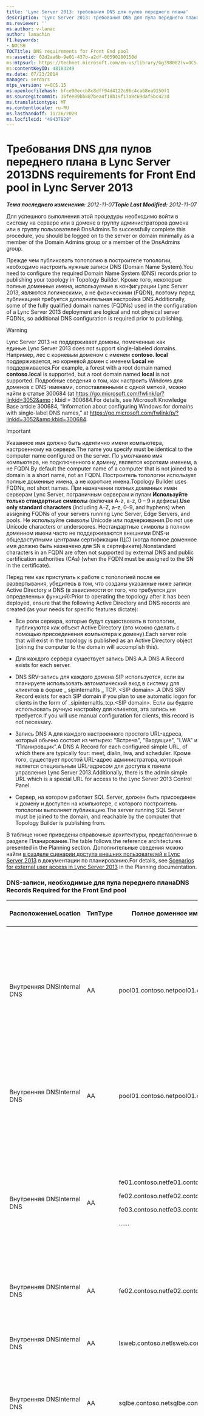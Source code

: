 ```yaml
---
title: 'Lync Server 2013: требования DNS для пулов переднего плана'
description: 'Lync Server 2013: требования DNS для пула переднего плана.'
ms.reviewer: ''
ms.author: v-lanac
author: lanachin
f1.keywords:
- NOCSH
TOCTitle: DNS requirements for Front End pool
ms:assetid: 02d2aa6b-9e01-437b-a2df-00590280150d
ms:mtpsurl: https://technet.microsoft.com/en-us/library/Gg398082(v=OCS.15)
ms:contentKeyID: 48183249
ms.date: 07/23/2014
manager: serdars
mtps_version: v=OCS.15
ms.openlocfilehash: bfce90eccb8c8dff94d4122c96c4ca68ea9150f1
ms.sourcegitcommit: 36fee89bb887bea4f18b19f17a8c69daf5bc423d
ms.translationtype: MT
ms.contentlocale: ru-RU
ms.lasthandoff: 11/26/2020
ms.locfileid: "49437828"
---
```

# <a name="dns-requirements-for-front-end-pool-in-lync-server-2013"></a><span data-ttu-id="00674-103">Требования DNS для пулов переднего плана в Lync Server 2013</span><span class="sxs-lookup"><span data-stu-id="00674-103">DNS requirements for Front End pool in Lync Server 2013</span></span>

<div data-xmlns="http://www.w3.org/1999/xhtml">

<div class="topic" data-xmlns="http://www.w3.org/1999/xhtml" data-msxsl="urn:schemas-microsoft-com:xslt" data-cs="https://msdn.microsoft.com/">

<div data-asp="https://msdn2.microsoft.com/asp">



</div>

<div id="mainSection">

<div id="mainBody"><span data-ttu-id="00674-104">

<span> </span></span><span class="sxs-lookup"><span data-stu-id="00674-104">

<span> </span></span></span>

<span data-ttu-id="00674-105">_**Тема последнего изменения:** 2012-11-07_</span><span class="sxs-lookup"><span data-stu-id="00674-105">_**Topic Last Modified:** 2012-11-07_</span></span>

<span data-ttu-id="00674-106">Для успешного выполнения этой процедуры необходимо войти в систему на сервере или в домене в группу администраторов домена или в группу пользователей DnsAdmins.</span><span class="sxs-lookup"><span data-stu-id="00674-106">To successfully complete this procedure, you should be logged on to the server or domain minimally as a member of the Domain Admins group or a member of the DnsAdmins group.</span></span>

<span data-ttu-id="00674-107">Прежде чем публиковать топологию в построителе топологии, необходимо настроить нужные записи DNS (Domain Name System).</span><span class="sxs-lookup"><span data-stu-id="00674-107">You need to configure the required Domain Name System (DNS) records prior to publishing your topology in Topology Builder.</span></span> <span data-ttu-id="00674-108">Кроме того, некоторые полные доменные имена, используемые в конфигурации Lync Server 2013, являются логическими, а не физическими (FQDN), поэтому перед публикацией требуется дополнительная настройка DNS.</span><span class="sxs-lookup"><span data-stu-id="00674-108">Additionally, some of the fully qualified domain names (FQDNs) used in the configuration of a Lync Server 2013 deployment are logical and not physical server FQDNs, so additional DNS configuration is required prior to publishing.</span></span>

<div>


> [!WARNING]  
> <span data-ttu-id="00674-109">Lync Server 2013 не поддерживает домены, помеченные как единые.</span><span class="sxs-lookup"><span data-stu-id="00674-109">Lync Server 2013 does not support single-labeled domains.</span></span> <span data-ttu-id="00674-110">Например, лес с корневым доменом с именем <STRONG>contoso. local</STRONG> поддерживается, но корневой домен с именем <STRONG>Local</STRONG> не поддерживается.</span><span class="sxs-lookup"><span data-stu-id="00674-110">For example, a forest with a root domain named <STRONG>contoso.local</STRONG> is supported, but a root domain named <STRONG>local</STRONG> is not supported.</span></span> <span data-ttu-id="00674-111">Подробные сведения о том, как настроить Windows для доменов с DNS-именами, сопоставленными с одной меткой, можно найти в статье 300684 (at <A class=uri href="https://go.microsoft.com/fwlink/p/?linkid=3052%26kbid=300684"> https://go.microsoft.com/fwlink/p/?linkid=3052&amp ; kbid = 300684</A>.</span><span class="sxs-lookup"><span data-stu-id="00674-111">For details, see Microsoft Knowledge Base article 300684, “Information about configuring Windows for domains with single-label DNS names,” at <A class=uri href="https://go.microsoft.com/fwlink/p/?linkid=3052%26kbid=300684">https://go.microsoft.com/fwlink/p/?linkid=3052&amp;kbid=300684</A>.</span></span>



</div>

<div>


> [!IMPORTANT]  
> <span data-ttu-id="00674-112">Указанное имя должно быть идентично имени компьютера, настроенному на сервере.</span><span class="sxs-lookup"><span data-stu-id="00674-112">The name you specify must be identical to the computer name configured on the server.</span></span> <span data-ttu-id="00674-113">По умолчанию имя компьютера, не подключенного к домену, является коротким именем, а не FQDN.</span><span class="sxs-lookup"><span data-stu-id="00674-113">By default the computer name of a computer that is not joined to a domain is a short name, not an FQDN.</span></span> <span data-ttu-id="00674-114">Построитель топологии использует полные доменные имена, а не короткие имена.</span><span class="sxs-lookup"><span data-stu-id="00674-114">Topology Builder uses FQDNs, not short names.</span></span> <span data-ttu-id="00674-115">При назначении полных доменных имен серверам Lync Server, пограничным серверам и пулам <STRONG>Используйте только стандартные символы</STRONG> (включая A-z, a-z, 0 – 9 и дефисы).</span><span class="sxs-lookup"><span data-stu-id="00674-115"><STRONG>Use only standard characters</STRONG> (including A–Z, a–z, 0–9, and hyphens) when assigning FQDNs of your servers running Lync Server, Edge Servers, and pools.</span></span> <span data-ttu-id="00674-116">Не используйте символы Unicode или подчеркивания.</span><span class="sxs-lookup"><span data-stu-id="00674-116">Do not use Unicode characters or underscores.</span></span> <span data-ttu-id="00674-117">Нестандартные символы в полном доменном имени часто не поддерживаются внешними DNS-и общедоступными центрами сертификации (ЦС) (когда полное доменное имя должно быть назначено для SN в сертификате).</span><span class="sxs-lookup"><span data-stu-id="00674-117">Nonstandard characters in an FQDN are often not supported by external DNS and public certification authorities (CAs) (when the FQDN must be assigned to the SN in the certificate).</span></span>



</div>

<span data-ttu-id="00674-118">Перед тем как приступать к работе с топологией после ее развертывания, убедитесь в том, что созданы указанные ниже записи Active Directory и DNS (в зависимости от того, что требуется для определенных функций):</span><span class="sxs-lookup"><span data-stu-id="00674-118">Prior to operating the topology after it has been deployed, ensure that the following Active Directory and DNS records are created (as your needs for specific features dictate):</span></span>

  - <span data-ttu-id="00674-119">Все роли сервера, которые будут существовать в топологии, публикуются как объект Active Directory (это можно сделать с помощью присоединения компьютера к домену).</span><span class="sxs-lookup"><span data-stu-id="00674-119">Each server role that will exist in the topology is published as an Active Directory object (joining the computer to the domain will accomplish this).</span></span>

  - <span data-ttu-id="00674-120">Для каждого сервера существует запись DNS A.</span><span class="sxs-lookup"><span data-stu-id="00674-120">A DNS A Record exists for each server.</span></span>

  - <span data-ttu-id="00674-121">DNS SRV-запись для каждого домена SIP используется, если вы планируете использовать автоматический вход в систему для клиентов в форме \_ sipinternaltls \_ TCP. \<SIP domain\> .</span><span class="sxs-lookup"><span data-stu-id="00674-121">A DNS SRV Record exists for each SIP domain if you plan to use automatic logon for clients in the form of \_sipinternaltls\_tcp.\<SIP domain\>.</span></span> <span data-ttu-id="00674-122">Если вы будете использовать ручную настройку для клиентов, эта запись не требуется.</span><span class="sxs-lookup"><span data-stu-id="00674-122">If you will use manual configuration for clients, this record is not necessary.</span></span>

  - <span data-ttu-id="00674-123">Запись DNS A для каждого настроенного простого URL-адреса, который обычно состоит из четырех: "Встреча", "Входящие", "LWA" и "Планировщик".</span><span class="sxs-lookup"><span data-stu-id="00674-123">A DNS A Record for each configured simple URL, of which there are typically four: meet, dialin, lwa, and scheduler.</span></span> <span data-ttu-id="00674-124">Кроме того, существует простой URL-адрес администратора, который является специальным URL-адресом для доступа к панели управления Lync Server 2013.</span><span class="sxs-lookup"><span data-stu-id="00674-124">Additionally, there is the admin simple URL which is a special URL for access to the Lync Server 2013 Control Panel.</span></span>

  - <span data-ttu-id="00674-125">Сервер, на котором работает SQL Server, должен быть присоединен к домену и доступен на компьютере, с которого построитель топологии выполняет публикацию.</span><span class="sxs-lookup"><span data-stu-id="00674-125">The server running SQL Server must be joined to the domain, and reachable by the computer that Topology Builder is publishing from.</span></span>

<span data-ttu-id="00674-126">В таблице ниже приведены справочные архитектуры, представленные в разделе Планирование.</span><span class="sxs-lookup"><span data-stu-id="00674-126">The table follows the reference architectures presented in the Planning section.</span></span> <span data-ttu-id="00674-127">Дополнительные сведения можно найти [в разделе сценарии доступа внешних пользователей в Lync Server 2013](lync-server-2013-scenarios-for-external-user-access.md) в документации по планированию.</span><span class="sxs-lookup"><span data-stu-id="00674-127">For details, see [Scenarios for external user access in Lync Server 2013](lync-server-2013-scenarios-for-external-user-access.md) in the Planning documentation.</span></span>

<div id="sectionSection0" class="section">

### <a name="dns-records-required-for-the-front-end-pool"></a><span data-ttu-id="00674-128">DNS-записи, необходимые для пула переднего плана</span><span class="sxs-lookup"><span data-stu-id="00674-128">DNS Records Required for the Front End pool</span></span>

<table>
<colgroup>
<col style="width: 25%" />
<col style="width: 25%" />
<col style="width: 25%" />
<col style="width: 25%" />
</colgroup>
<thead>
<tr class="header">
<th><span data-ttu-id="00674-129">Расположение</span><span class="sxs-lookup"><span data-stu-id="00674-129">Location</span></span></th>
<th><span data-ttu-id="00674-130">Тип</span><span class="sxs-lookup"><span data-stu-id="00674-130">Type</span></span></th>
<th><span data-ttu-id="00674-131">Полное доменное имя</span><span class="sxs-lookup"><span data-stu-id="00674-131">FQDN</span></span></th>
<th><span data-ttu-id="00674-132">Карты и примечания</span><span class="sxs-lookup"><span data-stu-id="00674-132">Maps to/Comments</span></span></th>
</tr>
</thead>
<tbody>
<tr class="odd">
<td><p><span data-ttu-id="00674-133">Внутренняя DNS</span><span class="sxs-lookup"><span data-stu-id="00674-133">Internal DNS</span></span></p></td>
<td><p><span data-ttu-id="00674-134">А</span><span class="sxs-lookup"><span data-stu-id="00674-134">A</span></span></p></td>
<td><p><span data-ttu-id="00674-135">pool01.contoso.net</span><span class="sxs-lookup"><span data-stu-id="00674-135">pool01.contoso.net</span></span></p></td>
<td><p><span data-ttu-id="00674-136">Pool01 (Балансировка нагрузки DNS).</span><span class="sxs-lookup"><span data-stu-id="00674-136">Pool01 (DNS load balancing).</span></span> <span data-ttu-id="00674-137">Требуется запись DNS A для IP-адреса каждого сервера переднего плана в пуле, сопоставленная с полным доменным именем пула.</span><span class="sxs-lookup"><span data-stu-id="00674-137">Requires a DNS A record for the IP address of each Front End Server within the pool, mapping to the pool FQDN.</span></span></p></td>
</tr>
<tr class="even">
<td><p><span data-ttu-id="00674-138">Внутренняя DNS</span><span class="sxs-lookup"><span data-stu-id="00674-138">Internal DNS</span></span></p></td>
<td><p><span data-ttu-id="00674-139">А</span><span class="sxs-lookup"><span data-stu-id="00674-139">A</span></span></p></td>
<td><p><span data-ttu-id="00674-140">pool01.contoso.net</span><span class="sxs-lookup"><span data-stu-id="00674-140">pool01.contoso.net</span></span></p></td>
<td><p><span data-ttu-id="00674-141">Pool01 (виртуальный IP-адрес (VIP) балансировщика аппаратной балансировки нагрузки).</span><span class="sxs-lookup"><span data-stu-id="00674-141">Pool01 (virtual IP (VIP) of hardware load balancer).</span></span></p></td>
</tr>
<tr class="odd">
<td><p><span data-ttu-id="00674-142">Внутренняя DNS</span><span class="sxs-lookup"><span data-stu-id="00674-142">Internal DNS</span></span></p></td>
<td><p><span data-ttu-id="00674-143">А</span><span class="sxs-lookup"><span data-stu-id="00674-143">A</span></span></p></td>
<td><p><span data-ttu-id="00674-144">fe01.contoso.net</span><span class="sxs-lookup"><span data-stu-id="00674-144">fe01.contoso.net</span></span></p>
<p><span data-ttu-id="00674-145">fe02.contoso.net</span><span class="sxs-lookup"><span data-stu-id="00674-145">fe02.contoso.net</span></span></p>
<p><span data-ttu-id="00674-146">fe03.contoso.net</span><span class="sxs-lookup"><span data-stu-id="00674-146">fe03.contoso.net</span></span></p>
<p><span data-ttu-id="00674-147">…</span><span class="sxs-lookup"><span data-stu-id="00674-147">…</span></span></p></td>
<td><p><span data-ttu-id="00674-148">Сервер Pool01 переднего плана (узел 1).</span><span class="sxs-lookup"><span data-stu-id="00674-148">Pool01 Front End Server (NODE 1).</span></span></p>
<p><span data-ttu-id="00674-149">Сервер Pool01 переднего плана (узел 2).</span><span class="sxs-lookup"><span data-stu-id="00674-149">Pool01 Front End Server (NODE 2).</span></span></p>
<p><span data-ttu-id="00674-150">Сервер Pool01 переднего плана (узел 3).</span><span class="sxs-lookup"><span data-stu-id="00674-150">Pool01 Front End Server (NODE 3).</span></span></p>
<p><span data-ttu-id="00674-151">…</span><span class="sxs-lookup"><span data-stu-id="00674-151">…</span></span></p></td>
</tr>
<tr class="even">
<td><p><span data-ttu-id="00674-152">Внутренняя DNS</span><span class="sxs-lookup"><span data-stu-id="00674-152">Internal DNS</span></span></p></td>
<td><p><span data-ttu-id="00674-153">А</span><span class="sxs-lookup"><span data-stu-id="00674-153">A</span></span></p></td>
<td><p><span data-ttu-id="00674-154">fe02.contoso.net</span><span class="sxs-lookup"><span data-stu-id="00674-154">fe02.contoso.net</span></span></p></td>
<td><p><span data-ttu-id="00674-155">Сервер Pool01 переднего плана (узел 2).</span><span class="sxs-lookup"><span data-stu-id="00674-155">Pool01 Front End Server (NODE 2).</span></span></p></td>
</tr>
<tr class="odd">
<td><p><span data-ttu-id="00674-156">Внутренняя DNS</span><span class="sxs-lookup"><span data-stu-id="00674-156">Internal DNS</span></span></p></td>
<td><p><span data-ttu-id="00674-157">А</span><span class="sxs-lookup"><span data-stu-id="00674-157">A</span></span></p></td>
<td><p><span data-ttu-id="00674-158">lsweb.contoso.net</span><span class="sxs-lookup"><span data-stu-id="00674-158">lsweb.contoso.net</span></span></p></td>
<td><p><span data-ttu-id="00674-159">Pool01 (VIP) для веб-трафика между клиентом и сервером.</span><span class="sxs-lookup"><span data-stu-id="00674-159">Pool01 (VIP) for client-to-server web traffic.</span></span></p></td>
</tr>
<tr class="even">
<td><p><span data-ttu-id="00674-160">Внутренняя DNS</span><span class="sxs-lookup"><span data-stu-id="00674-160">Internal DNS</span></span></p></td>
<td><p><span data-ttu-id="00674-161">А</span><span class="sxs-lookup"><span data-stu-id="00674-161">A</span></span></p></td>
<td><p><span data-ttu-id="00674-162">sqlbe.contoso.net</span><span class="sxs-lookup"><span data-stu-id="00674-162">sqlbe.contoso.net</span></span></p></td>
<td><p><span data-ttu-id="00674-163">Сервер Pool01 Server, на котором запущен SQL Server 2008 R2.</span><span class="sxs-lookup"><span data-stu-id="00674-163">Pool01 Back End Server running SQL Server 2008 R2.</span></span></p></td>
</tr>
<tr class="odd">
<td><p><span data-ttu-id="00674-164">Внутренняя DNS</span><span class="sxs-lookup"><span data-stu-id="00674-164">Internal DNS</span></span></p></td>
<td><p><span data-ttu-id="00674-165">А</span><span class="sxs-lookup"><span data-stu-id="00674-165">A</span></span></p></td>
<td><p><span data-ttu-id="00674-166">sip.contoso.com</span><span class="sxs-lookup"><span data-stu-id="00674-166">sip.contoso.com</span></span></p></td>
<td><p><span data-ttu-id="00674-167">Требуется для Lync Phone Edition или для автоматического входа в систему клиентов без DNS SRV-записей и для строгого сопоставления доменов.</span><span class="sxs-lookup"><span data-stu-id="00674-167">Required for Lync Phone Edition, or automatic logon of clients without DNS SRV records, and for strict domain matching.</span></span> <span data-ttu-id="00674-168">Не является обязательным для всех случаев.</span><span class="sxs-lookup"><span data-stu-id="00674-168">Not required in all cases.</span></span></p></td>
</tr>
<tr class="even">
<td><p><span data-ttu-id="00674-169">Внутренняя DNS</span><span class="sxs-lookup"><span data-stu-id="00674-169">Internal DNS</span></span></p></td>
<td><p><span data-ttu-id="00674-170">А</span><span class="sxs-lookup"><span data-stu-id="00674-170">A</span></span></p></td>
<td><p><span data-ttu-id="00674-171">sip.fabrikam.com</span><span class="sxs-lookup"><span data-stu-id="00674-171">sip.fabrikam.com</span></span></p></td>
<td><p><span data-ttu-id="00674-172">Предполагается наличие второго домена SIP.</span><span class="sxs-lookup"><span data-stu-id="00674-172">Assumes a second SIP domain.</span></span> <span data-ttu-id="00674-173">Требуется для Lync Phone Edition, автоматического входа в систему клиентов без DNS SRV-записей и для строгого сопоставления доменов.</span><span class="sxs-lookup"><span data-stu-id="00674-173">Required for Lync Phone Edition, automatic logon of clients without DNS SRV records, and for strict domain matching.</span></span> <span data-ttu-id="00674-174">Не является обязательным для всех случаев.</span><span class="sxs-lookup"><span data-stu-id="00674-174">Not required in all cases.</span></span></p></td>
</tr>
<tr class="odd">
<td><p><span data-ttu-id="00674-175">Внутренняя DNS</span><span class="sxs-lookup"><span data-stu-id="00674-175">Internal DNS</span></span></p></td>
<td><p><span data-ttu-id="00674-176">А</span><span class="sxs-lookup"><span data-stu-id="00674-176">A</span></span></p></td>
<td><p><span data-ttu-id="00674-177">dialin.contoso.com</span><span class="sxs-lookup"><span data-stu-id="00674-177">dialin.contoso.com</span></span></p></td>
<td><p><span data-ttu-id="00674-178">Простой URL-адрес для конференц-связи с телефонным подключением, опубликованный внутренне — сервер переднего плана (или режиссер, если он установлен) отвечает на простые URL-запросы.</span><span class="sxs-lookup"><span data-stu-id="00674-178">Simple URL for dial-in conferencing published internally – Front End Server (or Director, if installed) responds to simple URL queries.</span></span></p></td>
</tr>
<tr class="even">
<td><p><span data-ttu-id="00674-179">Внутренняя DNS</span><span class="sxs-lookup"><span data-stu-id="00674-179">Internal DNS</span></span></p></td>
<td><p><span data-ttu-id="00674-180">А</span><span class="sxs-lookup"><span data-stu-id="00674-180">A</span></span></p></td>
<td><p><span data-ttu-id="00674-181">meet.contoso.com</span><span class="sxs-lookup"><span data-stu-id="00674-181">meet.contoso.com</span></span></p></td>
<td><p><span data-ttu-id="00674-182">Простой URL-адрес для конференций, опубликованный внутренне — сервер переднего плана (или режиссер, если он установлен) отвечает на простые URL-запросы.</span><span class="sxs-lookup"><span data-stu-id="00674-182">Simple URL for conferences published internally – Front End Server (or Director, if installed) responds to simple URL queries.</span></span></p></td>
</tr>
<tr class="odd">
<td><p><span data-ttu-id="00674-183">Внутренняя DNS</span><span class="sxs-lookup"><span data-stu-id="00674-183">Internal DNS</span></span></p></td>
<td><p><span data-ttu-id="00674-184">А</span><span class="sxs-lookup"><span data-stu-id="00674-184">A</span></span></p></td>
<td><p><span data-ttu-id="00674-185">admin.contoso.com</span><span class="sxs-lookup"><span data-stu-id="00674-185">admin.contoso.com</span></span></p>
<p><span data-ttu-id="00674-186">RAS</span><span class="sxs-lookup"><span data-stu-id="00674-186">admin</span></span></p></td>
<td><p><span data-ttu-id="00674-187">Необязательная запись, простой URL-адрес для панели управления Lync Server 2013, опубликованный внутренним образом сервер переднего плана (или режиссер, если он установлен) отвечает на простые URL-запросы.</span><span class="sxs-lookup"><span data-stu-id="00674-187">Optional record, simple URL for Lync Server 2013 Control Panel published internally - Front End Server (or Director, if installed) responds to simple URL queries.</span></span> <span data-ttu-id="00674-188">Рекомендуется только имя узла (имя домена не поддерживается).</span><span class="sxs-lookup"><span data-stu-id="00674-188">Host name only (no domain name) is recommended.</span></span></p></td>
</tr>
</tbody>
</table>


<div>


> [!NOTE]  
> <span data-ttu-id="00674-189">VIP = виртуальный IP-адрес для подсистемы балансировки нагрузки для оборудования</span><span class="sxs-lookup"><span data-stu-id="00674-189">VIP = Virtual IP address for hardware load balancer</span></span>



</div>

</div>

<div>

## <a name="dns-srv-records-for-the-front-end-pool"></a><span data-ttu-id="00674-190">Записи DNS SRV для пула переднего плана</span><span class="sxs-lookup"><span data-stu-id="00674-190">DNS SRV Records for the Front End pool</span></span>


<table style="width:100%;">
<colgroup>
<col style="width: 16%" />
<col style="width: 16%" />
<col style="width: 16%" />
<col style="width: 16%" />
<col style="width: 16%" />
<col style="width: 16%" />
</colgroup>
<thead>
<tr class="header">
<th><span data-ttu-id="00674-191">Расположение</span><span class="sxs-lookup"><span data-stu-id="00674-191">Location</span></span></th>
<th><span data-ttu-id="00674-192">Тип</span><span class="sxs-lookup"><span data-stu-id="00674-192">Type</span></span></th>
<th><span data-ttu-id="00674-193">Полное доменное имя</span><span class="sxs-lookup"><span data-stu-id="00674-193">FQDN</span></span></th>
<th><span data-ttu-id="00674-194">Целевое полное доменное имя</span><span class="sxs-lookup"><span data-stu-id="00674-194">Target FQDN</span></span></th>
<th><span data-ttu-id="00674-195">Порт</span><span class="sxs-lookup"><span data-stu-id="00674-195">Port</span></span></th>
<th><span data-ttu-id="00674-196">Карты и примечания</span><span class="sxs-lookup"><span data-stu-id="00674-196">Maps to/Comments</span></span></th>
</tr>
</thead>
<tbody>
<tr class="odd">
<td><p><span data-ttu-id="00674-197">Внутренняя DNS</span><span class="sxs-lookup"><span data-stu-id="00674-197">Internal DNS</span></span></p></td>
<td><p><span data-ttu-id="00674-198">SRV</span><span class="sxs-lookup"><span data-stu-id="00674-198">SRV</span></span></p></td>
<td><p><span data-ttu-id="00674-199">_sipinternaltls _sipinternaltls._tcp. contoso. com</span><span class="sxs-lookup"><span data-stu-id="00674-199">_sipinternaltls._tcp.contoso.com</span></span></p></td>
<td><p><span data-ttu-id="00674-200">pool01.contoso.com</span><span class="sxs-lookup"><span data-stu-id="00674-200">pool01.contoso.com</span></span></p></td>
<td><p><span data-ttu-id="00674-201">5061</span><span class="sxs-lookup"><span data-stu-id="00674-201">5061</span></span></p></td>
<td><p><span data-ttu-id="00674-202">Требуется для автоматической настройки клиентов Lync 2013 для внутреннего использования.</span><span class="sxs-lookup"><span data-stu-id="00674-202">Required for automatic configuration of Lync 2013 clients to work internally.</span></span></p></td>
</tr>
<tr class="even">
<td><p><span data-ttu-id="00674-203">Внутренняя DNS</span><span class="sxs-lookup"><span data-stu-id="00674-203">Internal DNS</span></span></p></td>
<td><p><span data-ttu-id="00674-204">SRV</span><span class="sxs-lookup"><span data-stu-id="00674-204">SRV</span></span></p></td>
<td><p><span data-ttu-id="00674-205">_sipinternaltls _sipinternaltls._tcp. fabrikam. com</span><span class="sxs-lookup"><span data-stu-id="00674-205">_sipinternaltls._tcp.fabrikam.com</span></span></p></td>
<td><p><span data-ttu-id="00674-206">pool01.fabrikam.com</span><span class="sxs-lookup"><span data-stu-id="00674-206">pool01.fabrikam.com</span></span></p></td>
<td><p><span data-ttu-id="00674-207">5061</span><span class="sxs-lookup"><span data-stu-id="00674-207">5061</span></span></p></td>
<td><p><span data-ttu-id="00674-208">Требуется для автоматической настройки клиентов Lync 2013 для внутреннего использования.</span><span class="sxs-lookup"><span data-stu-id="00674-208">Required for automatic configuration of Lync 2013 clients to work internally.</span></span></p></td>
</tr>
<tr class="odd">
<td><p><span data-ttu-id="00674-209">Внутренняя DNS</span><span class="sxs-lookup"><span data-stu-id="00674-209">Internal DNS</span></span></p></td>
<td><p><span data-ttu-id="00674-210">SRV</span><span class="sxs-lookup"><span data-stu-id="00674-210">SRV</span></span></p></td>
<td><p><span data-ttu-id="00674-211">_ntp _ntp._udp. contoso. com</span><span class="sxs-lookup"><span data-stu-id="00674-211">_ntp._udp.contoso.com</span></span></p></td>
<td><p><span data-ttu-id="00674-212">dc01.contoso.com</span><span class="sxs-lookup"><span data-stu-id="00674-212">dc01.contoso.com</span></span></p></td>
<td><p><span data-ttu-id="00674-213">123</span><span class="sxs-lookup"><span data-stu-id="00674-213">123</span></span></p></td>
<td><p><span data-ttu-id="00674-214">Для устройств с Lync Phone Edition требуется источник сетевого времени (NTP).</span><span class="sxs-lookup"><span data-stu-id="00674-214">Network Time Protocol (NTP) source required for devices running Lync Phone Edition.</span></span> <span data-ttu-id="00674-215">На внутреннем уровне это значение должно указывать на контроллер домена.</span><span class="sxs-lookup"><span data-stu-id="00674-215">Internally, this should point to the domain controller.</span></span> <span data-ttu-id="00674-216">Если контроллер домена не определен, он попытается использовать сервер NTP time.windows.com.</span><span class="sxs-lookup"><span data-stu-id="00674-216">If the domain controller is not defined, it will try to use the NTP server time.windows.com.</span></span></p></td>
</tr>
</tbody>
</table><span data-ttu-id="00674-217">


</div>

</div>

<span> </span>

</div>

</div>

</span><span class="sxs-lookup"><span data-stu-id="00674-217">


</div>

</div>

<span> </span>

</div>

</div>

</span></span></div>

